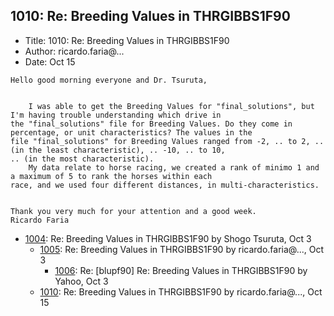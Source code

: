 ## 1010: Re: Breeding Values in THRGIBBS1F90

- Title: 1010: Re: Breeding Values in THRGIBBS1F90
- Author: ricardo.faria@...
- Date: Oct 15
```
Hello good morning everyone and Dr. Tsuruta,


    I was able to get the Breeding Values for "final_solutions", but I'm having trouble understanding which drive in
the "final_solutions" file for Breeding Values. Do they come in percentage, or unit characteristics? The values in the
file "final_solutions" for Breeding Values ranged from -2, .. to 2, .. (in the least characteristic), .. -10, .. to 10,
.. (in the most characteristic).
    My data relate to horse racing, we created a rank of minimo 1 and a maximum of 5 to rank the horses within each
race, and we used four different distances, in multi-characteristics.


Thank you very much for your attention and a good week.
Ricardo Faria
```

- [1004](1004.md): Re: Breeding Values in THRGIBBS1F90 by Shogo Tsuruta, Oct 3
    - [1005](1005.md): Re: Breeding Values in THRGIBBS1F90 by ricardo.faria@..., Oct 3
        - [1006](1006.md): Re: [blupf90] Re: Breeding Values in THRGIBBS1F90 by Yahoo, Oct 3
    - [1010](1010.md): Re: Breeding Values in THRGIBBS1F90 by ricardo.faria@..., Oct 15
